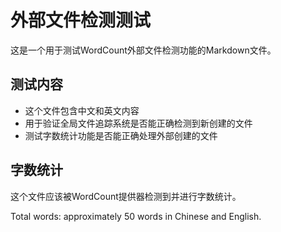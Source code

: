 # 外部文件检测测试

这是一个用于测试WordCount外部文件检测功能的Markdown文件。

## 测试内容

- 这个文件包含中文和英文内容
- 用于验证全局文件追踪系统是否能正确检测到新创建的文件
- 测试字数统计功能是否能正确处理外部创建的文件

## 字数统计

这个文件应该被WordCount提供器检测到并进行字数统计。

Total words: approximately 50 words in Chinese and English.
